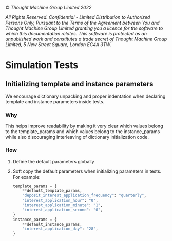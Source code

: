 _© Thought Machine Group Limited 2022_

_All Rights Reserved. Confidential - Limited Distribution to Authorized Persons Only, Pursuant to the Terms of the Agreement between You and Thought Machine Group Limited granting you a licence for the software to which this documentation relates. This software is protected as an unpublished work and constitutes a trade secret of Thought Machine Group Limited, 5 New Street Square, London EC4A 3TW._

# Simulation Tests

## Initializing template and instance parameters

We encourage dictionary unpacking and proper indentation when declaring template and instance parameters inside tests.

### Why

This helps improve readability by making it very clear which values belong to the template_params and which values belong to the instance_params while also discouraging interleaving of dictionary initialization code.

### How

1. Define the default parameters globally
2. Soft copy the default parameters when initializing parameters in tests. For example:

    ```python
    template_params = {
        **default_template_params,
        "deposit_interest_application_frequency": "quarterly",
        "interest_application_hour": "0",
        "interest_application_minute": "1",
        "interest_application_second": "0",
    }
    instance_params = {
        **default_instance_params,
        "interest_application_day": "28",
    }
    ```
